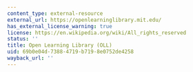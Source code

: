 ```yaml
---
content_type: external-resource
external_url: https://openlearninglibrary.mit.edu/
has_external_license_warning: true
license: https://en.wikipedia.org/wiki/All_rights_reserved
status: ''
title: Open Learning Library (OLL)
uid: 69b0e04d-7388-4719-b719-8e0752de4258
wayback_url: ''
---
```


